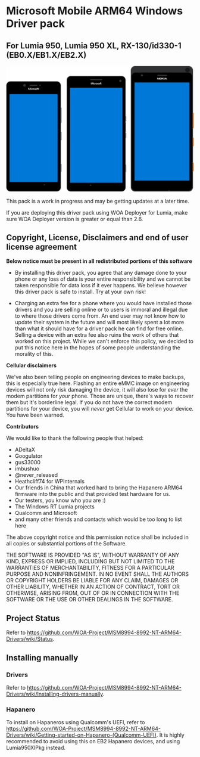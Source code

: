 # Microsoft Mobile ARM64 Windows Driver pack
## For Lumia 950, Lumia 950 XL, RX-130/id330-1 (EB0.X/EB1.X/EB2.X)

![Devices](banner.png)

This pack is a work in progress and may be getting updates at a later time.

If you are deploying this driver pack using WOA Deployer for Lumia, make sure WOA Deployer version is greater or equal than 2.6.

## Copyright, License, Disclaimers and end of user license agreement

**Below notice must be present in all redistributed portions of this software**

- By installing this driver pack, you agree that any damage done to your phone or any loss of data is your entire responsibility and we cannot be taken responsible for data loss if it ever happens. We believe however this driver pack is safe to install. Try at your own risk!

- Charging an extra fee for a phone where you would have installed those drivers and you are selling online or to users is immoral and illegal due to where those drivers come from. An end user may not know how to update their system in the future and will most likely spent a lot more than what it should have for a driver pack he can find for free online. Selling a device with an extra fee also ruins the work of others that worked on this project. While we can't enforce this policy, we decided to put this notice here in the hopes of some people understanding the morality of this.

**Cellular disclaimers**

We've also been telling people on engineering devices to make backups, this is especially true here.
Flashing an entire eMMC image on engineering devices will not only risk damaging the device, it will also lose for *ever* the modem partitions for *your* phone.
Those are unique, there's ways to recover them but it's borderline legal. If you do not have the correct modem partitions for your device, you will *never* get Cellular to work on your device.
You have been warned.

**Contributors**

We would like to thank the following people that helped:

- ADeltaX
- Googulator
- gus33000
- imbushuo
- @never_released
- Heathcliff74 for WPInternals
- Our friends in China that worked hard to bring the Hapanero ARM64 firmware into the public
  and that provided test hardware for us.
- Our testers, you know who you are :)
- The Windows RT Lumia projects
- Qualcomm and Microsoft
- and many other friends and contacts which would be too long to list here

The above copyright notice and this permission notice shall be included in all
copies or substantial portions of the Software.

THE SOFTWARE IS PROVIDED "AS IS", WITHOUT WARRANTY OF ANY KIND, EXPRESS OR
IMPLIED, INCLUDING BUT NOT LIMITED TO THE WARRANTIES OF MERCHANTABILITY,
FITNESS FOR A PARTICULAR PURPOSE AND NONINFRINGEMENT. IN NO EVENT SHALL THE
AUTHORS OR COPYRIGHT HOLDERS BE LIABLE FOR ANY CLAIM, DAMAGES OR OTHER
LIABILITY, WHETHER IN AN ACTION OF CONTRACT, TORT OR OTHERWISE, ARISING FROM,
OUT OF OR IN CONNECTION WITH THE SOFTWARE OR THE USE OR OTHER DEALINGS IN THE
SOFTWARE.

## Project Status

Refer to https://github.com/WOA-Project/MSM8994-8992-NT-ARM64-Drivers/wiki/Status.

## Installing manually

### Drivers

Refer to https://github.com/WOA-Project/MSM8994-8992-NT-ARM64-Drivers/wiki/Installing-drivers-manually.
  
### Hapanero 

To install on Hapaneros using Qualcomm's UEFI, refer to https://github.com/WOA-Project/MSM8994-8992-NT-ARM64-Drivers/wiki/Getting-started-on-Hapanero-(Qualcomm-UEFI). It is highly recommended to avoid using this on EB2 Hapanero devices, and using Lumia950XlPkg instead.
  


